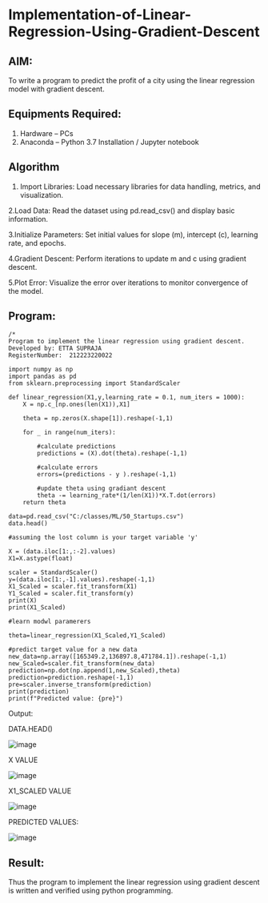 # Implementation-of-Linear-Regression-Using-Gradient-Descent

## AIM:
To write a program to predict the profit of a city using the linear regression model with gradient descent.

## Equipments Required:
1. Hardware – PCs
2. Anaconda – Python 3.7 Installation / Jupyter notebook

## Algorithm
1. Import Libraries: Load necessary libraries for data handling, metrics, and visualization.

2.Load Data: Read the dataset using pd.read_csv() and display basic information.

3.Initialize Parameters: Set initial values for slope (m), intercept (c), learning rate, and epochs.

4.Gradient Descent: Perform iterations to update m and c using gradient descent.

5.Plot Error: Visualize the error over iterations to monitor convergence of the model.

## Program:
```
/*
Program to implement the linear regression using gradient descent.
Developed by: ETTA SUPRAJA
RegisterNumber:  212223220022

import numpy as np
import pandas as pd
from sklearn.preprocessing import StandardScaler

def linear_regression(X1,y,learning_rate = 0.1, num_iters = 1000):
    X = np.c_[np.ones(len(X1)),X1]
    
    theta = np.zeros(X.shape[1]).reshape(-1,1)
    
    for _ in range(num_iters):
        
        #calculate predictions
        predictions = (X).dot(theta).reshape(-1,1)
        
        #calculate errors
        errors=(predictions - y ).reshape(-1,1)
        
        #update theta using gradiant descent
        theta -= learning_rate*(1/len(X1))*X.T.dot(errors)
    return theta
                                        
data=pd.read_csv("C:/classes/ML/50_Startups.csv")
data.head()

#assuming the lost column is your target variable 'y' 

X = (data.iloc[1:,:-2].values)
X1=X.astype(float)

scaler = StandardScaler()
y=(data.iloc[1:,-1].values).reshape(-1,1)
X1_Scaled = scaler.fit_transform(X1)
Y1_Scaled = scaler.fit_transform(y)
print(X)
print(X1_Scaled)

#learn modwl paramerers

theta=linear_regression(X1_Scaled,Y1_Scaled)

#predict target value for a new data
new_data=np.array([165349.2,136897.8,471784.1]).reshape(-1,1)
new_Scaled=scaler.fit_transform(new_data)
prediction=np.dot(np.append(1,new_Scaled),theta)
prediction=prediction.reshape(-1,1)
pre=scaler.inverse_transform(prediction)
print(prediction)
print(f"Predicted value: {pre}")
```
Output:

DATA.HEAD()

![image](https://github.com/user-attachments/assets/37cdf507-b06d-441f-9621-dd1714be530f)

X VALUE

![image](https://github.com/user-attachments/assets/0129c144-e71c-48d7-9fd9-9c78df8f2d2e)

X1_SCALED VALUE

![image](https://github.com/user-attachments/assets/bd5d54d0-cb61-4b60-9a1f-ad4e5a330e2d)

PREDICTED VALUES:

![image](https://github.com/user-attachments/assets/9f103584-959e-4da3-b66f-39c8f44ffe78)

## Result:
Thus the program to implement the linear regression using gradient descent is written and verified using python programming.
